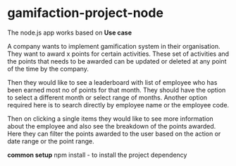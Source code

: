 # gamifaction-project-node
The node.js  app works based on  **Use case**

A company wants to implement gamification system in their organisation.
They want to award x points for certain activities.
These set of activities and the points that needs to be awarded can be updated or deleted at any point of the time by the company.
 
Then they would like to see a leaderboard with list of employee who has been earned most no of points for that month.
They should have the option to select a different month or select range of months.
Another option required here is to search directly by employee name or the employee code.
 
Then on clicking a single items they would like to see more information about the employee and also see the breakdown of the points awarded.
Here they can filter the points awarded to the user based on the action or date range or the point range.

**common setup** 
npm install - to install  the project dependency



